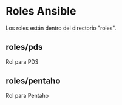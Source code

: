 # Roles Ansible

Los roles están dentro del directorio "roles".


## roles/pds

Rol para PDS

## roles/pentaho

Rol para Pentaho
